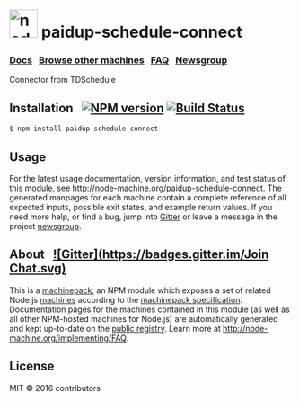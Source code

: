 
<h1>
  <a href="http://node-machine.org" title="Node-Machine public registry"><img alt="node-machine logo" title="Node-Machine Project" src="http://node-machine.org/images/machine-anthropomorph-for-white-bg.png" width="50" /></a>
  paidup-schedule-connect
</h1>

### [Docs](http://node-machine.org/paidup-schedule-connect) &nbsp; [Browse other machines](http://node-machine.org/machinepacks) &nbsp;  [FAQ](http://node-machine.org/implementing/FAQ)  &nbsp;  [Newsgroup](https://groups.google.com/forum/?hl=en#!forum/node-machine)

Connector from TDSchedule


## Installation &nbsp; [![NPM version](https://badge.fury.io/js/paidup-schedule-connect.svg)](http://badge.fury.io/js/paidup-schedule-connect) [![Build Status](https://travis-ci.org/mikermcneil/paidup-schedule-connect.png?branch=master)](https://travis-ci.org/mikermcneil/paidup-schedule-connect)

```sh
$ npm install paidup-schedule-connect
```

## Usage

For the latest usage documentation, version information, and test status of this module, see <a href="http://node-machine.org/paidup-schedule-connect" title="Connector from TDSchedule (for node.js)">http://node-machine.org/paidup-schedule-connect</a>.  The generated manpages for each machine contain a complete reference of all expected inputs, possible exit states, and example return values.  If you need more help, or find a bug, jump into [Gitter](https://gitter.im/node-machine/general) or leave a message in the project [newsgroup](https://groups.google.com/forum/?hl=en#!forum/node-machine).

## About  &nbsp; [![Gitter](https://badges.gitter.im/Join Chat.svg)](https://gitter.im/node-machine/general?utm_source=badge&utm_medium=badge&utm_campaign=pr-badge&utm_content=badge)

This is a [machinepack](http://node-machine.org/machinepacks), an NPM module which exposes a set of related Node.js [machines](http://node-machine.org/spec/machine) according to the [machinepack specification](http://node-machine.org/spec/machinepack).
Documentation pages for the machines contained in this module (as well as all other NPM-hosted machines for Node.js) are automatically generated and kept up-to-date on the <a href="http://node-machine.org" title="Public machine registry for Node.js">public registry</a>.
Learn more at <a href="http://node-machine.org/implementing/FAQ" title="Machine Project FAQ (for implementors)">http://node-machine.org/implementing/FAQ</a>.

## License

MIT &copy; 2016 contributors

